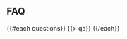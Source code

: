 ﻿---
questions:
- question:
    What's a hackathon?
  answer:
    A hackathon is an event where people get together and develop some awesome technologies, in a short time span. Think of it as a coding marathon where at the end you have some product/result to show for.
- question:
    Who is organizing the 2014 Code for the Kingdom event in Bangalore?
  answer:
    The Code for the Kingdom Austin event is being jointly organized by One Hope and Christian Vision, in association with Leadership Network, Young Creative Leaders and yesHEis.
- question:
    What is this event trying to accomplish?
  answer:
    This event is a non-profit event to encourage the activation and on-going collaboration of a larger ecosystem of all sort of creative individuals (including app/site programmers and designers, game designer and developers, entrepreneurs, and leaders of churches, non-profits, and the marketplace) who are passionate about creating works to tackle from a Christian perspective the challenges confronting our society, our communities, our churches, and our spiritual lives.
- question:
    Is there a main theme to the Code for the Kingdom event in Bangalore?
  answer:
    Yes, Transforming Lives. How can technology help alleviate and eradicate all forms of injustice while teaching about God’s unconditional love?
- question:
    I'm not based in Bangalore. Can I still participate? 
  answer:
    Yes. Join us. Everyone is welcome to this wonderful weekend.
- question:
    I'm not Christian. Can I still participate?
  answer:
    Yes, absolutely. In fact, some of the great brands that have been born at Code for the Kingdom were built by non-Christians too!
- question:
    What if I am not a technologist, entrepreneur or designer?
  answer:
    Everyone has something to offer to help transform lives. If you come full of ideas there will be others eager to be in a team with you.
- question:
    Do I have to bring my own laptop?   
  answer:
    Yes; we do not provide computers. Please bring anything that you’ll need to work.  
- question:
    Is food provided?   
  answer:
    Yes – We will provide dinner on Friday Oct 31st, breakfast, lunch, and dinner on Saturday Nov 1st, and breakfast, and lunch on Sunday Nov 2nd.
- question:
    I can’t stay the entire 46 hours, can I still participate?   
  answer:
    Yes. We realize that 46 hours is a long time, and that some people might have other commitments, or might prefer to work remotely, or need to go home/hotel to rest and shower. Yet, you should be present for the initial few hours of the kickoff, and at some point you need be at the venue and do some work onsite. You will also need to be present for the final few hours for the project presentations and judging.   
- question:
    Can I sleep at the venue? 
  answer:
    Please connect with us as we have secured great rates for rooms at the Chancery Pavilion booked under the Code for the Kingdom brand.   
- question:
    Are there showers at the venue?
  answer:
    Yes. There is a gym as well as adjacent restrooms/showers
- question:
    Will I meet my team members before the event?   
  answer:
    Possibly. You can use the Code for the Kingdom Facebook Community https://www.facebook.com/c4tkIndia at anytime to meet other participants, propose ideas, and recruit or be recruited into a team. But you can also bring your own team, or come alone and become part of a team at the event.
- question:
    Can I present a technology that I have already built or worked on?
  answer:
    You can build on top of something you have, but whatever you present must be in alignment with the event theme and have something new created for at least one of the challenges or projects of the event and you must do some of that work at the venue during the event hours.
- question:
    Won’t other teams who are building on top of their existing works, have an unfair advantage over people like me who plan to start creating during the actual event hours?   
  answer:
    Not at all. There will be separate prizes, but of similar amount, for teams that present projects built on their existing works, and for teams that start fresh at the event. We want to honor all of you, regardless of whether you have been working for a while on something you are passionate about, or whether you decide on something brand new.
- question:
    Do I have to work non-stop?
  answer:
    No. The work space will be available non-stop (the entire hackathon) but it is up to you and your team to decide on your work schedule.
- question:
    Who owns the IP of what we make?   
  answer:
    This is ultimately a question for your team. But neither the local organizers nor Code for the Kingdom will claim any ownership of anything that you develop.
- question:
    Will I be able to test my presentation before the final presentation?   
  answer:
    Yes!
- question:
    What's the format of the final presentation?   
  answer:
    Each team will have 3 minutes for their demo or presentation and 2 minutes to answer questions from the judges.
- question:
    Who will be in attendance at the final presentations?   
  answer:
    The final screening is public, although space is limited. Expect a mixture of participants, hi-tech executives, venture capitalists and angels, ministry and non-profit leaders, press, and observers.
- question:
    Will there be awards given?
  answer:
    Yes. We will give cash awards. We believe not just in coding and creating, but also in celebrating. So check our awesome prizes and be there to claim them!
- question:
    What's the hashtag?   
  answer:
    \#C4TK 
- question:
    Who will be on the jury?   
  answer:
    The jury’s composition will be announced closer to the date of the event.
- question:
    What are the judging criteria?   
  answer:
    The judges will consider Kingdom impact, viability, innovativeness / originality, and completeness.   
---
## <i class="icon fa-question-circle"></i> FAQ
{{#each questions}}
  {{> qa}}
{{/each}}
